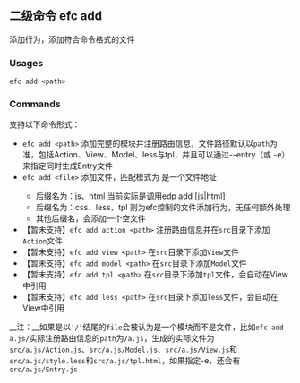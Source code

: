 ## 二级命令 efc add

添加行为，添加符合命令格式的文件

### Usages

    efc add <path>

### Commands
支持以下命令形式：

* `efc add <path>` 添加完整的模块并注册路由信息，文件路径默认以`path`为准，包括Action、View、Model、less与tpl，并且可以通过--entry（或 -e）来指定同时生成Entry文件
* `efc add <file>` 添加文件，匹配模式为 <file>是一个文件地址
    - 后缀名为：js、html 当前实际是调用edp add [js|html] <file>
    - 后缀名为：css、less、tpl 则为efc控制的文件添加行为，无任何额外处理
    - 其他后缀名，会添加一个空文件
* 【暂未支持】`efc add action <path>` 注册路由信息并在`src`目录下添加`Action`文件
* 【暂未支持】`efc add view <path>` 在`src`目录下添加`View`文件
* 【暂未支持】`efc add model <path>` 在`src`目录下添加`Model`文件
* 【暂未支持】`efc add tpl <path>` 在`src`目录下添加`tpl`文件，会自动在View中引用
* 【暂未支持】`efc add less <path>` 在`src`目录下添加`less`文件，会自动在View中引用

__注：__如果是以`'/'`结尾的`file`会被认为是一个模块而不是文件，比如`efc add a.js/`实际注册路由信息的`path`为`/a.js`，生成的实际文件为`src/a.js/Action.js`、`src/a.js/Model.js`、`src/a.js/View.js`和`src/a.js/style.less`和`src/a.js/tpl.html`，如果指定-e，还会有`src/a.js/Entry.js`
